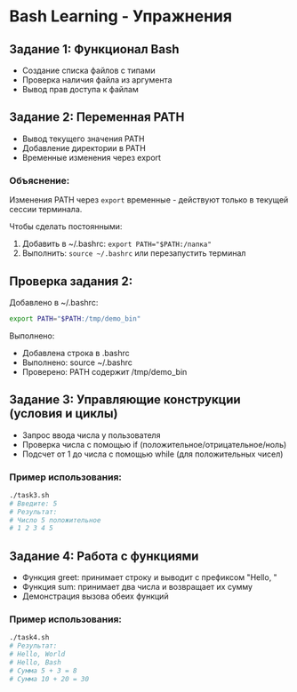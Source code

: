 # Bash Learning - Упражнения

## Задание 1: Функционал Bash
- Создание списка файлов с типами
- Проверка наличия файла из аргумента
- Вывод прав доступа к файлам

## Задание 2: Переменная PATH
- Вывод текущего значения PATH
- Добавление директории в PATH
- Временные изменения через export

### Объяснение:
Изменения PATH через `export` временные - действуют только в текущей сессии терминала.

Чтобы сделать постоянными:
1. Добавить в ~/.bashrc: `export PATH="$PATH:/папка"`
2. Выполнить: `source ~/.bashrc` или перезапустить терминал

## Проверка задания 2:

Добавлено в ~/.bashrc:
```bash
export PATH="$PATH:/tmp/demo_bin"
```

Выполнено:
- Добавлена строка в .bashrc
- Выполнено: source ~/.bashrc
- Проверено: PATH содержит /tmp/demo_bin

## Задание 3: Управляющие конструкции (условия и циклы)
- Запрос ввода числа у пользователя
- Проверка числа с помощью if (положительное/отрицательное/ноль)
- Подсчет от 1 до числа с помощью while (для положительных чисел)

### Пример использования:
```bash
./task3.sh
# Введите: 5
# Результат: 
# Число 5 положительное
# 1 2 3 4 5
```

## Задание 4: Работа с функциями
- Функция greet: принимает строку и выводит с префиксом "Hello, "
- Функция sum: принимает два числа и возвращает их сумму
- Демонстрация вызова обеих функций

### Пример использования:
```bash
./task4.sh
# Результат:
# Hello, World
# Hello, Bash  
# Сумма 5 + 3 = 8
# Сумма 10 + 20 = 30
```
